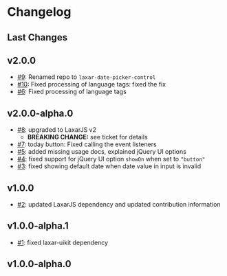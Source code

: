 # Changelog

## Last Changes


## v2.0.0

- [#9](https://github.com/LaxarJS/laxar-date-picker-control/issues/9): Renamed repo to `laxar-date-picker-control`
- [#10](https://github.com/LaxarJS/laxar-date-picker-control/issues/10): Fixed processing of language tags: fixed the fix
- [#6](https://github.com/LaxarJS/laxar-date-picker-control/issues/6): Fixed processing of language tags


## v2.0.0-alpha.0

- [#8](https://github.com/LaxarJS/laxar-date-picker-control/issues/8): upgraded to LaxarJS v2
    + **BREAKING CHANGE:** see ticket for details
- [#7](https://github.com/LaxarJS/laxar-date-picker-control/issues/7): today button: Fixed calling the event listeners
- [#5](https://github.com/LaxarJS/laxar-date-picker-control/issues/5): added missing usage docs, explained jQuery UI options
- [#4](https://github.com/LaxarJS/laxar-date-picker-control/issues/4): fixed support for jQuery UI option `showOn` when set to `"button"`
- [#3](https://github.com/LaxarJS/laxar-date-picker-control/issues/3): fixed showing default date when date value in input is invalid


## v1.0.0

- [#2](https://github.com/LaxarJS/laxar-date-picker-control/issues/2): updated LaxarJS dependency and updated contribution information


## v1.0.0-alpha.1

- [#1](https://github.com/LaxarJS/laxar-date-picker-control/issues/1): fixed laxar-uikit dependency

## v1.0.0-alpha.0
